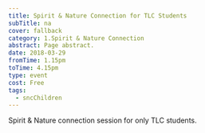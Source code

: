 ```yaml
---
title: Spirit & Nature Connection for TLC Students
subTitle: na
cover: fallback
category: 1.Spirit & Nature Connection
abstract: Page abstract.
date: 2018-03-29
fromTime: 1.15pm
toTime: 4.15pm
type: event
cost: Free
tags:
  - sncChildren
---
```


Spirit & Nature connection session for only TLC students.

